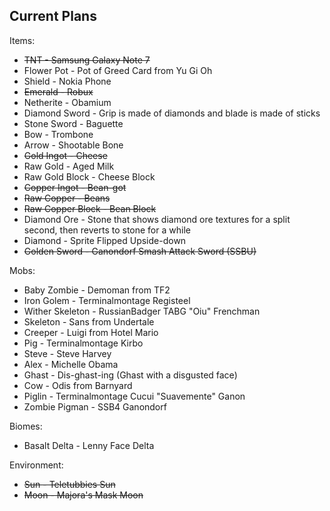 Current Plans
-------------
Items:
- ~~TNT - Samsung Galaxy Note 7~~
- Flower Pot - Pot of Greed Card from Yu Gi Oh
- Shield - Nokia Phone
- ~~Emerald - Robux~~
- Netherite - Obamium
- Diamond Sword - Grip is made of diamonds and blade is made of sticks
- Stone Sword - Baguette
- Bow - Trombone
- Arrow - Shootable Bone
- ~~Gold Ingot - Cheese~~
- Raw Gold - Aged Milk
- Raw Gold Block - Cheese Block
- ~~Copper Ingot - Bean-got~~
- ~~Raw Copper - Beans~~
- ~~Raw Copper Block - Bean Block~~
- Diamond Ore - Stone that shows diamond ore textures for a split second, then reverts to stone for a while
- Diamond - Sprite Flipped Upside-down
- ~~Golden Sword - Ganondorf Smash Attack Sword (SSBU)~~

Mobs:
- Baby Zombie - Demoman from TF2
- Iron Golem - Terminalmontage Registeel
- Wither Skeleton - RussianBadger TABG "Oiu" Frenchman
- Skeleton - Sans from Undertale
- Creeper - Luigi from Hotel Mario
- Pig - Terminalmontage Kirbo
- Steve - Steve Harvey
- Alex - Michelle Obama
- Ghast - Dis-ghast-ing (Ghast with a disgusted face)
- Cow - Odis from Barnyard
- Piglin - Terminalmontage Cucui "Suavemente" Ganon
- Zombie Pigman - SSB4 Ganondorf

Biomes:
- Basalt Delta - Lenny Face Delta

Environment:
- ~~Sun - Teletubbies Sun~~
- ~~Moon - Majora's Mask Moon~~
